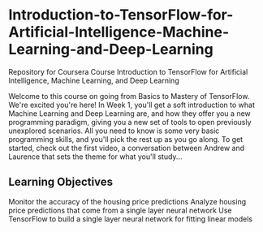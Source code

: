 # Introduction-to-TensorFlow-for-Artificial-Intelligence-Machine-Learning-and-Deep-Learning
Repository for Coursera Course Introduction to TensorFlow for Artificial Intelligence, Machine Learning, and Deep Learning

Welcome to this course on going from Basics to Mastery of TensorFlow. We're excited you're here! In Week 1, you'll get a soft introduction to what Machine Learning and Deep Learning are, and how they offer you a new programming paradigm, giving you a new set of tools to open previously unexplored scenarios. All you need to know is some very basic programming skills, and you'll pick the rest up as you go along. To get started, check out the first video, a conversation between Andrew and Laurence that sets the theme for what you'll study...

## Learning Objectives
Monitor the accuracy of the housing price predictions
Analyze housing price predictions that come from a single layer neural network
Use TensorFlow to build a single layer neural network for fitting linear models
